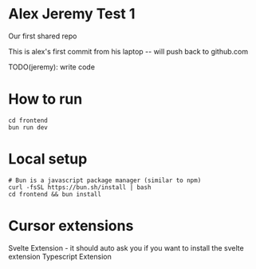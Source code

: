 # Alex Jeremy Test 1
Our first shared repo


This is alex's first commit from his laptop -- will push back to github.com

TODO(jeremy): write code

# How to run
```
cd frontend
bun run dev
```

# Local setup
```
# Bun is a javascript package manager (similar to npm)
curl -fsSL https://bun.sh/install | bash
cd frontend && bun install
```

# Cursor extensions
Svelte Extension - it should auto ask you if you want to install the svelte extension
Typescript Extension